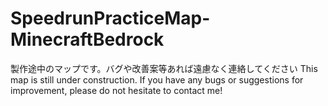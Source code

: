 # SpeedrunPracticeMap-MinecraftBedrock 
製作途中のマップです。バグや改善案等あれば遠慮なく連絡してください
This map is still under construction. If you have any bugs or suggestions for improvement, please do not hesitate to contact me!
